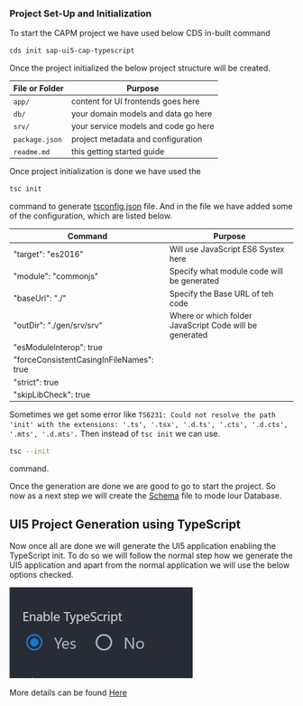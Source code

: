 ### Project Set-Up and Initialization

To start the CAPM project we have used below CDS in-built command

```sh
cds init sap-ui5-cap-typescript
```

Once the project initialized the below project structure will be created.

| File or Folder | Purpose                              |
| -------------- | ------------------------------------ |
| `app/`         | content for UI frontends goes here   |
| `db/`          | your domain models and data go here  |
| `srv/`         | your service models and code go here |
| `package.json` | project metadata and configuration   |
| `readme.md`    | this getting started guide           |

Once project initialization is done we have used the

```sh
tsc init
```

command to generate [tsconfig.json](../tsconfig.json) file. And in the file we have added some of the configuration, which are listed below.

| Command                                  | Purpose                                                 |
| ---------------------------------------- | ------------------------------------------------------- |
| "target": "es2016"                       | Will use JavaScript ES6 Systex here                     |
| "module": "commonjs"                     | Specify what module code will be generated              |
| "baseUrl": "./"                          | Specify the Base URL of teh code                        |
| "outDir": "./gen/srv/srv"                | Where or which folder JavaScript Code will be generated |
| "esModuleInterop": true                  |
| "forceConsistentCasingInFileNames": true |
| "strict": true                           |
| "skipLibCheck": true                     |

Sometimes we get some error like `TS6231: Could not resolve the path 'init' with the extensions: '.ts', '.tsx', '.d.ts', '.cts', '.d.cts', '.mts', '.d.mts'.` Then instead of `tsc init` we can use.

```sh
tsc --init
```

command.

Once the generation are done we are good to go to start the project. So now as a next step we will create the [Schema](../db/Schema.cds) file to mode lour Database.

## UI5 Project Generation using TypeScript

Now once all are done we will generate the UI5 application enabling the TypeScript init. To do so we will follow the normal step how we generate the UI5 application and apart from the normal application we will use the below options checked.

![Alt text](image.png)

More details can be found [Here](https://blogs.sap.com/2023/07/27/typescript-for-ui5-yay-its-official-and-a-round-up-of-recent-changes/)
